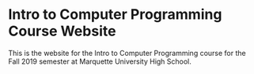 # Intro to Computer Programming Course Website

This is the website for the Intro to Computer Programming course for the Fall
2019 semester at Marquette University High School.
